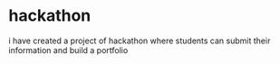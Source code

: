 # hackathon
i have created a project of hackathon where students can submit their information and build a portfolio
